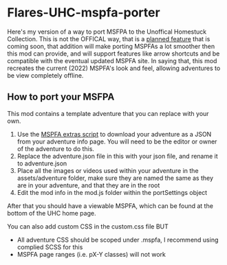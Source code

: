# Flares-UHC-mspfa-porter

Here's my version of a way to port MSFPA to the Unoffical Homestuck Collection. This is not the OFFICAL way, that is a [planned feature](https://github.com/Bambosh/unofficial-homestuck-collection/pull/311/files) that is coming soon, that addition will make porting MSPFAs a lot smoother then this mod can provide, and will support features like arrow shortcuts and be compatible with the eventual updated MSPFA site. In saying that, this mod recreates the current (2022) MSPFA's look and feel, allowing adventures to be view completely offline.

## How to port your MSFPA
This mod contains a template adventure that you can replace with your own.

1. Use the [MSPFA extras script](https://greasyfork.org/en/scripts/396798-mspfa-extras) to download your adventure as a JSON from your adventure info page. You will need to be the editor or owner of the adventure to do this.
2. Replace the adventure.json file in this with your json file, and rename it to adventure.json
3. Place all the images or videos used within your adventure in the assets/adventure folder, make sure they are named the same as they are in your adventure, and that they are in the root
4. Edit the mod info in the mod.js folder within the portSettings object

After that you should have a viewable MSPFA, which can be found at the bottom of the UHC home page.

You can also add custom CSS in the custom.css file BUT
- All adventure CSS should be scoped under .mspfa, I recommend using complied SCSS for this
- MSPFA page ranges (i.e. pX-Y classes) will not work
